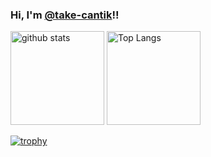 ### Hi, I'm [@take-cantik](https://twitter.com/take_cantik)!!

<p align="left"> 
  <img alt="github stats" height="150px" src="https://github-readme-stats.vercel.app/api?username=take-cantik&theme=onedark&show_icons=ture&count_private=true" />
  <img alt="Top Langs" height="150px" src="https://github-readme-stats.vercel.app/api/top-langs/?username=take-cantik&layout=compact&show_icons=true&theme=onedark" />
</p>

[![trophy](https://github-profile-trophy.vercel.app/?username=take-cantik&theme=onedark&column=7
)](https://github.com/ryo-ma/github-profile-trophy)
  
<!--
**take-cantik/take-cantik** is a ✨ _special_ ✨ repository because its `README.md` (this file) appears on your GitHub profile.

Here are some ideas to get you started:

- 🔭 I’m currently working on ...
- 🌱 I’m currently learning ...
- 👯 I’m looking to collaborate on ...
- 🤔 I’m looking for help with ...
- 💬 Ask me about ...
- 📫 How to reach me: ...
- 😄 Pronouns: ...
- ⚡ Fun fact: ...
-->
